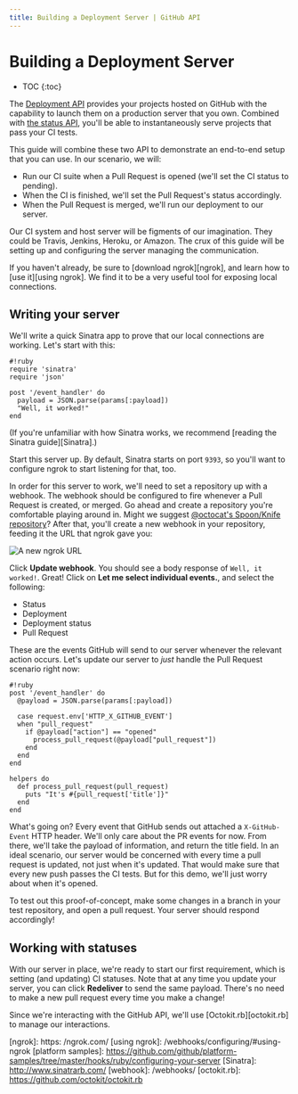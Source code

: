 ```yaml
---
title: Building a Deployment Server | GitHub API
---
```


# Building a Deployment Server

* TOC
{:toc}

The [Deployment API][deploy API] provides your projects hosted on GitHub with
the capability to launch them on a production server that you own. Combined with
[the status API][status API], you'll be able to instantaneously serve projects
that pass your CI tests.

This guide will combine these two API to demonstrate an end-to-end setup that
you can use. In our scenario, we will:

* Run our CI suite when a Pull Request is opened (we'll set the CI status to pending).
* When the CI is finished, we'll set the Pull Request's status accordingly.
* When the Pull Request is merged, we'll run our deployment to our server.

Our CI system and host server will be figments of our imagination. They could be
Travis, Jenkins, Heroku, or Amazon. The crux of this guide will be setting up
and configuring the server managing the communication.

If you haven't already, be sure to [download ngrok][ngrok], and learn how
to [use it][using ngrok]. We find it to be a very useful tool for exposing local
connections.

## Writing your server

We'll write a quick Sinatra app to prove that our local connections are working.
Let's start with this:

    #!ruby
    require 'sinatra'
    require 'json'

    post '/event_handler' do
      payload = JSON.parse(params[:payload])
      "Well, it worked!"
    end


(If you're unfamiliar with how Sinatra works, we recommend [reading the Sinatra guide][Sinatra].)

Start this server up. By default, Sinatra starts on port `9393`, so you'll want
to configure ngrok to start listening for that, too.

In order for this server to work, we'll need to set a repository up with a webhook.
The webhook should be configured to fire whenever a Pull Request is created, or merged.
Go ahead and create a repository you're comfortable playing around in. Might we
suggest [@octocat's Spoon/Knife repository](https://github.com/octocat/Spoon-Knife)?
After that, you'll create a new webhook in your repository, feeding it the URL
that ngrok gave you:

![A new ngrok URL](/images/webhooks_recent_deliveries.png)

Click **Update webhook**. You should see a body response of `Well, it worked!`.
Great! Click on **Let me select individual events.**, and select the following:

* Status
* Deployment
* Deployment status
* Pull Request

These are the events GitHub will send to our server whenever the relevant action
occurs. Let's update our server to *just* handle the Pull Request scenario right now:

    #!ruby
    post '/event_handler' do
      @payload = JSON.parse(params[:payload])

      case request.env['HTTP_X_GITHUB_EVENT']
      when "pull_request"
        if @payload["action"] == "opened"
          process_pull_request(@payload["pull_request"])
        end
      end
    end

    helpers do
      def process_pull_request(pull_request)
        puts "It's #{pull_request['title']}"
      end
    end

What's going on? Every event that GitHub sends out attached a `X-GitHub-Event`
HTTP header. We'll only care about the PR events for now. From there, we'll
take the payload of information, and return the title field. In an ideal scenario,
our server would be concerned with every time a pull request is updated, not just
when it's updated. That would make sure that every new push passes the CI tests.
But for this demo, we'll just worry about when it's opened.

To test out this proof-of-concept, make some changes in a branch in your test
repository, and open a pull request. Your server should respond accordingly!

## Working with statuses

With our server in place, we're ready to start our first requirement, which is
setting (and updating) CI statuses. Note that at any time you update your server,
you can click **Redeliver** to send the same payload. There's no need to make a
new pull request every time you make a change!

Since we're interacting with the GitHub API, we'll use [Octokit.rb][octokit.rb]
to manage our interactions.






[deploy API]: /v3/repos/deployments/
[status API]: /v3/repos/statuses/
[ngrok]: https: /ngrok.com/
[using ngrok]: /webhooks/configuring/#using-ngrok
[platform samples]: https://github.com/github/platform-samples/tree/master/hooks/ruby/configuring-your-server
[Sinatra]: http://www.sinatrarb.com/
[webhook]: /webhooks/
[octokit.rb]: https://github.com/octokit/octokit.rb
